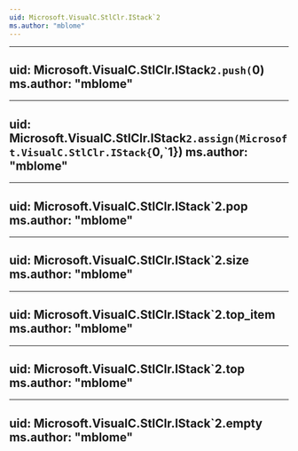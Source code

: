 ```yaml
---
uid: Microsoft.VisualC.StlClr.IStack`2
ms.author: "mblome"
---
```


---
uid: Microsoft.VisualC.StlClr.IStack`2.push(`0)
ms.author: "mblome"
---

---
uid: Microsoft.VisualC.StlClr.IStack`2.assign(Microsoft.VisualC.StlClr.IStack{`0,`1})
ms.author: "mblome"
---

---
uid: Microsoft.VisualC.StlClr.IStack`2.pop
ms.author: "mblome"
---

---
uid: Microsoft.VisualC.StlClr.IStack`2.size
ms.author: "mblome"
---

---
uid: Microsoft.VisualC.StlClr.IStack`2.top_item
ms.author: "mblome"
---

---
uid: Microsoft.VisualC.StlClr.IStack`2.top
ms.author: "mblome"
---

---
uid: Microsoft.VisualC.StlClr.IStack`2.empty
ms.author: "mblome"
---
